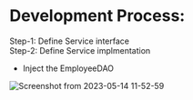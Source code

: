 # Development Process:
Step-1: Define Service interface <br>
Step-2: Define Service implmentation
- Inject the EmployeeDAO

![Screenshot from 2023-05-14 11-52-59](https://github.com/Utsav-7/Spring-Boot-and-Hibernates/assets/98468952/29205944-b7b4-4e86-952f-514527ae7c1a)
